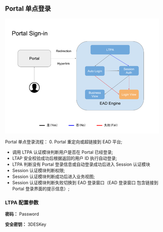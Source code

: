 ## Portal 单点登录

![LDAP 认证](../../images/portal-sign-in.png)

Portal 单点登录流程：
0. Portal 重定向或超链接到 EAD 平台;
- 调用 LTPA 认证模块判断用户是否在 Portal 已经登录;
- LTAP 安全校验成功后根据返回的用户 ID 执行自动登录;
- LTPA 判断没有 Portal 登录信息或自动登录成功后进入 Session 认证模块
- Session 认证模块判断权限;
- Session 认证模块判断成功后进入业务视图;
- Session 认证模块判断失败切换到 EAD 登录窗口（EAD 登录窗口 包含链接到 Portal 登录界面的提示信息）;

### LTPA 配置参数

**密码：** Password

**安全密钥：** 3DESKey

